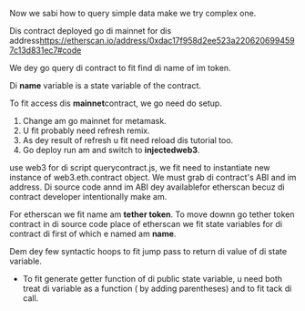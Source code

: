 Now we sabi how to query simple data make we try complex one.

Dis contract deployed go di mainnet for dis address<a href="https://etherscan.io/address/0xdac17f958d2ee523a2206206994597c13d831ec7#code" target="_blank">https://etherscan.io/address/0xdac17f958d2ee523a2206206994597c13d831ec7#code</a>

We dey go query di contract to fit find di name of im token.

Di **name** variable is a state variable of the contract.

To fit access dis **mainnet**contract, we go need do setup.

1. Change am go mainnet for metamask.
2. U fit probably need refresh remix.
3. As dey result of refresh u fit need reload dis tutorial too.
4. Go deploy run am and switch to **injectedweb3**.

use web3
for di script querycontract.js, we fit need to instantiate new instance of web3.eth.contract object.  We must grab di contract's ABI and im address.  Di source code annd im ABI dey availablefor etherscan becuz di contract developer intentionally make am.

For etherscan we fit name am **tether token**.  To move downn go tether token contract in di source code place of etherscan we fit state variables for di contract di first of which e named am **name**.

Dem dey few syntactic hoops to fit jump pass to return di value of di state variable.

- To fit generate getter function of di public state variable, u need both treat di variable as a function ( by adding parentheses) and to fit tack di call.
